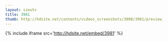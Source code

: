 ```yaml
---
layout: sieutv
title: 3981
thumb: http://hdsite.net/contents/videos_screenshots/3000/3981/preview_360p.mp4.jpg
---
```

{% include iframe src='http://hdsite.net/embed/3981' %}
 
